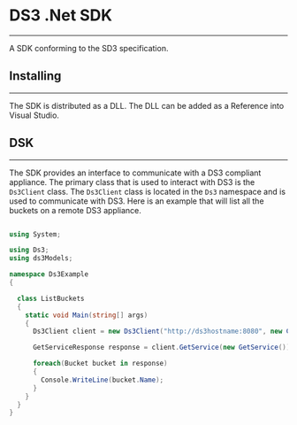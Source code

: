 # DS3 .Net SDK

---

A SDK conforming to the SD3 specification.

## Installing

---

The SDK is distributed as a DLL.  The DLL can be added as a Reference into Visual Studio.

## DSK

---

The SDK provides an interface to communicate with a DS3 compliant appliance.  The primary class that is used to interact with DS3 is the `Ds3Client` class.  The `Ds3Client` class is located in the `Ds3` namespace and is used to communicate with DS3.  Here is an example that will list all the buckets on a remote DS3 appliance.

```csharp

using System;

using Ds3;
using ds3Models;

namespace Ds3Example
{

  class ListBuckets
  {
    static void Main(string[] args)
    {
      Ds3Client client = new Ds3Client("http://ds3hostname:8080", new Credentials("accessKey", "secretKey"));

      GetServiceResponse response = client.GetService(new GetService());

      foreach(Bucket bucket in response)
      {
        Console.WriteLine(bucket.Name);
      }
    }
  }
}

```
